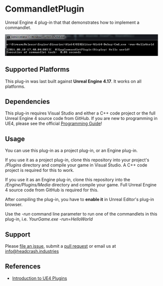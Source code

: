 # CommandletPlugin

Unreal Engine 4 plug-in that that demonstrates how to implement a commandlet.

![Screenshot](Docs/screenshot.png)


## Supported Platforms

This plug-in was last built against **Unreal Engine 4.17**. It works on all
platforms.


## Dependencies

This plug-in requires Visual Studio and either a C++ code project or the full
Unreal Engine 4 source code from GitHub. If you are new to programming in UE4,
please see the official [Programming Guide](https://docs.unrealengine.com/latest/INT/Programming/index.html)! 


## Usage

You can use this plug-in as a project plug-in, or an Engine plug-in.

If you use it as a project plug-in, clone this repository into your project's
*/Plugins* directory and compile your game in Visual Studio. A C++ code project
is required for this to work.

If you use it as an Engine plug-in, clone this repository into the
*/Engine/Plugins/Media* directory and compile your game. Full Unreal Engine 4
source code from GitHub is required for this.

After compiling the plug-in, you have to **enable it** in Unreal Editor's
plug-in browser.

Use the *-run* command line parameter to run one of the commandlets in this
plug-in, i.e. *YourGame.exe -run=HelloWorld*


## Support

Please [file an issue](https://github.com/ue4plugins/CommandletPlugin/issues),
submit a [pull request](https://github.com/ue4plugins/CommandletPlugin/pulls?q=is%3Aopen+is%3Apr)
or email us at info@headcrash.industries


## References

* [Introduction to UE4 Plugins](https://wiki.unrealengine.com/An_Introduction_to_UE4_Plugins)
